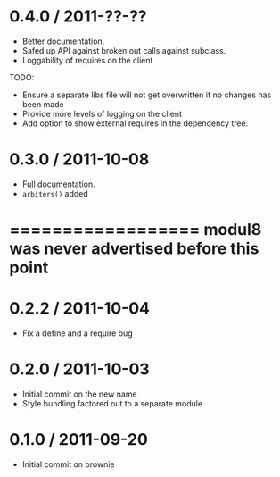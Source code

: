 0.4.0 / 2011-??-??
==================

  * Better documentation.
  * Safed up API against broken out calls against subclass.
  * Loggability of requires on the client

  TODO:

  * Ensure a separate libs file will not get overwritten if no changes has been made
  * Provide more levels of logging on the client
  * Add option to show external requires in the dependency tree.

0.3.0 / 2011-10-08
==================

  * Full documentation.
  * `arbiters()` added

==================
  modul8 was never advertised before this point
==================

0.2.2 / 2011-10-04
==================

  * Fix a define and a require bug

0.2.0 / 2011-10-03
==================

  * Initial commit on the new name
  * Style bundling factored out to a separate module

0.1.0 / 2011-09-20
==================

  * Initial commit on brownie

